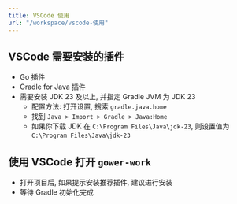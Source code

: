 ```yaml
---
title: VSCode 使用
url: "/workspace/vscode-使用"
---
```


## VSCode 需要安装的插件

- Go 插件
- Gradle for Java 插件
- 需要安装 JDK 23 及以上, 并指定 Gradle JVM 为 JDK 23
  - 配置方法: 打开设置, 搜索 `gradle.java.home`
  - 找到 `Java > Import > Gradle > Java:Home`
  - 如果你下载 JDK 在 `C:\Program Files\Java\jdk-23`, 则设置值为 `C:\Program Files\Java\jdk-23`
  
## 使用 VSCode 打开 `gower-work`

- 打开项目后, 如果提示安装推荐插件, 建议进行安装
- 等待 Gradle 初始化完成